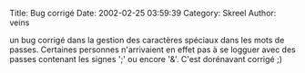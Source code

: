 Title: Bug corrigé
Date: 2002-02-25 03:59:39
Category: Skreel
Author: veins

un bug corrigé dans la gestion des caractères spéciaux dans les mots de passes. Certaines personnes n'arrivaient en effet pas à se logguer avec des passes contenant les signes ';' ou encore '&'. C'est dorénavant corrigé ;)